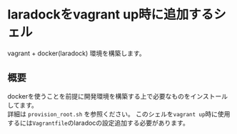 
# laradockをvagrant up時に追加するシェル

vagrant + docker(laradock) 環境を構築します。

## 概要

dockerを使うことを前提に開発環境を構築する上で必要なものをインストールしてます。  
詳細は `provision_root.sh` を参照ください。
このシェルを`vagrant up`時に使用するには`Vagrantfile`のlaradocの設定追加する必要があります。

